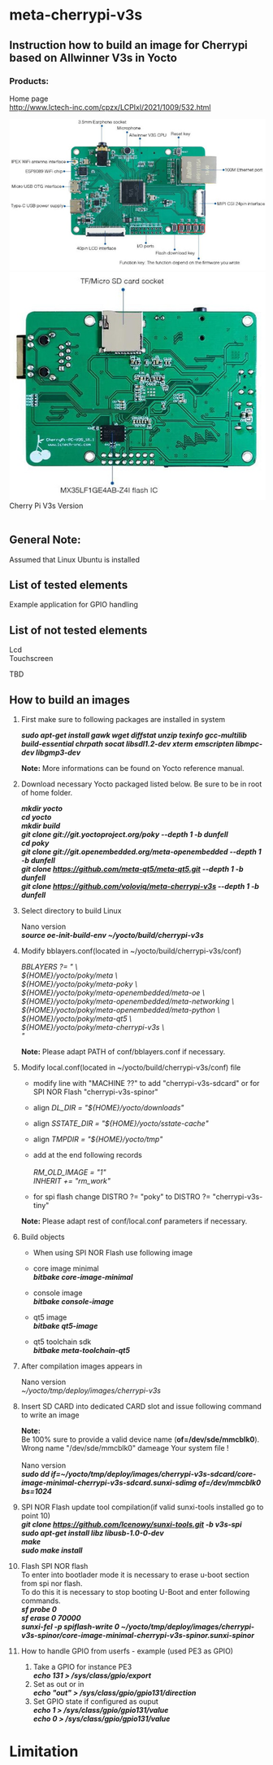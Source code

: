 # meta-cherrypi-v3s

## Instruction how to build an image for Cherrypi based on Allwinner V3s in Yocto

### Products:

Home page<br>
http://www.lctech-inc.com/cpzx/LCPIxl/2021/1009/532.html <br>

![Board View Front](cherrypi-v3s-front.png) <br>
![Board View Back](cherrypi-v3s-back.png) <br>
Cherry Pi V3s Version <br>
<br>

## General Note:
Assumed that Linux Ubuntu is installed

## List of tested elements
Example application for GPIO handling

## List of not tested elements
Lcd <br>
Touchscreen <br>

TBD <br>

## How to build an images

1. First make sure to following packages are installed in system

    ***sudo apt-get install gawk wget diffstat unzip texinfo gcc-multilib build-essential chrpath socat libsdl1.2-dev xterm emscripten libmpc-dev libgmp3-dev***

    **Note:**
    More informations can be found on Yocto reference manual.

2. Download necessary Yocto packaged listed below. Be sure to be in root of home folder.

	***mkdir yocto***<br>
	***cd yocto*** <br>
	***mkdir build*** <br>
	***git clone git://git.yoctoproject.org/poky --depth 1 -b dunfell*** <br>
        ***cd poky*** <br>
	***git clone git://git.openembedded.org/meta-openembedded --depth 1 -b dunfell*** <br>
	***git clone https://github.com/meta-qt5/meta-qt5.git --depth 1 -b dunfell*** <br>
	***git clone https://github.com/voloviq/meta-cherrypi-v3s --depth 1 -b dunfell*** <br>

3. Select directory to build Linux

    Nano version <br>
	***source oe-init-build-env ~/yocto/build/cherrypi-v3s*** <br>

4. Modify bblayers.conf(located in ~/yocto/build/cherrypi-v3s/conf)

    *BBLAYERS ?= " \\\
      ${HOME}/yocto/poky/meta \\\
      ${HOME}/yocto/poky/meta-poky \\\
      ${HOME}/yocto/poky/meta-openembedded/meta-oe \\\
      ${HOME}/yocto/poky/meta-openembedded/meta-networking \\\
      ${HOME}/yocto/poky/meta-openembedded/meta-python \\\
      ${HOME}/yocto/poky/meta-qt5 \\\
      ${HOME}/yocto/poky/meta-cherrypi-v3s \\\
      "*<br>

    **Note:** Please adapt PATH of conf/bblayers.conf if necessary. <br>

5. Modify local.conf(located in ~/yocto/build/cherrypi-v3s/conf) file

    - modify line with "MACHINE ??" to add "cherrypi-v3s-sdcard" or for SPI NOR Flash "cherrypi-v3s-spinor"

    - align *DL_DIR = "${HOME}/yocto/downloads"* <br>

    - align *SSTATE_DIR = "${HOME}/yocto/sstate-cache"* <br>
    
    - align *TMPDIR = "${HOME}/yocto/tmp"* <br>
    
    - add at the end following records <br> <br>
    	*RM_OLD_IMAGE = "1"* <br>
	    *INHERIT += "rm_work"* <br>
    - for spi flash change DISTRO ?= "poky" to DISTRO ?= "cherrypi-v3s-tiny" <br>

    **Note:** Please adapt rest of conf/local.conf parameters if necessary. <br>

6. Build objects

    - When using SPI NOR Flash use following image
    - core image minimal <br>
      ***bitbake core-image-minimal*** <br>

    - console image <br>
      ***bitbake console-image*** <br>

    - qt5 image <br>
      ***bitbake qt5-image*** <br>

    - qt5 toolchain sdk <br>
      ***bitbake meta-toolchain-qt5*** <br>

7. After compilation images appears in

    Nano version <br>
	*~/yocto/tmp/deploy/images/cherrypi-v3s* <br>

8. Insert SD CARD into dedicated CARD slot and issue following command to write an image

    **Note:** <br>
    Be 100% sure to provide a valid device name (**of=/dev/sde/mmcblk0**). Wrong name "/dev/sde/mmcblk0" dameage Your system file ! <br> <br>
        Nano version <br>
    	***sudo dd if=~/yocto/tmp/deploy/images/cherrypi-v3s-sdcard/core-image-minimal-cherrypi-v3s-sdcard.sunxi-sdimg of=/dev/mmcblk0 bs=1024*** <br>

9. SPI NOR Flash update tool compilation(if valid sunxi-tools installed go to point 10)<br>
    ***git clone https://github.com/Icenowy/sunxi-tools.git -b v3s-spi***<br>
    ***sudo apt-get install libz libusb-1.0-0-dev***<br>
    ***make***<br>
    ***sudo make install***<br>

10. Flash SPI NOR flash<br>
    To enter into bootlader mode it is necessary to erase u-boot section from spi nor flash.<br>
    To do this it is necessary to stop booting U-Boot and enter following commands.<br>
    ***sf probe 0***<br>
    ***sf erase 0 70000***<br>
    ***sunxi-fel -p spiflash-write 0 ~/yocto/tmp/deploy/images/cherrypi-v3s-spinor/core-image-minimal-cherrypi-v3s-spinor.sunxi-spinor***<br>

11. How to handle GPIO from userfs - example (used PE3 as GPIO)<br>

    1. Take a GPIO for instance PE3<br>
    ***echo 131 > /sys/class/gpio/export***<br>
    2. Set as out or in<br>
    ***echo "out" > /sys/class/gpio/gpio131/direction***<br>
    3. Set GPIO state if configured as ouput<br>
    ***echo 1 > /sys/class/gpio/gpio131/value***<br>
    ***echo 0 > /sys/class/gpio/gpio131/value***<br>
    
# Limitation
	
